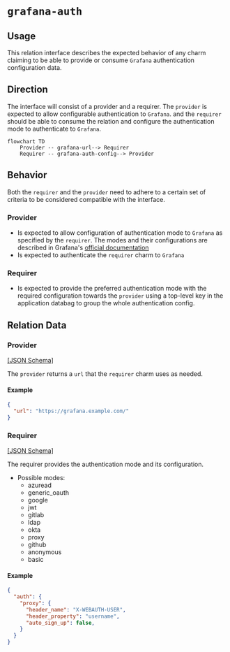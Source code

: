 # `grafana-auth`

## Usage

This relation interface describes the expected behavior of any charm claiming to be able to provide or consume `Grafana` authentication configuration data.

## Direction

The interface will consist of a provider and a requirer.
The `provider` is expected to allow configurable authentication to `Grafana`. and the `requirer` should be able to consume the relation and configure the authentication mode to authenticate to `Grafana`.

```mermaid
flowchart TD
    Provider -- grafana-url--> Requirer
    Requirer -- grafana-auth-config--> Provider
```

## Behavior

Both the `requirer` and the `provider` need to adhere to a certain set of criteria to be considered compatible with the interface.

### Provider

- Is expected to allow configuration of authentication mode to `Grafana` as specified by the `requirer`. The modes and their configurations are described in Grafana's [official documentation](https://grafana.com/docs/grafana/latest/setup-grafana/configure-security/configure-authentication/)
- Is expected to authenticate the `requirer` charm to `Grafana`

### Requirer

- Is expected to provide the preferred authentication mode with the required configuration towards the `provider` using a top-level key in the application databag to group the whole authentication config.

## Relation Data

### Provider

[\[JSON Schema\]](./schemas/provider.json)

The `provider` returns a `url` that the `requirer` charm uses as needed.

#### Example

```json
{
  "url": "https://grafana.example.com/"
}
```

### Requirer

[\[JSON Schema\]](./schemas/requirer.json)

The requirer provides the authentication mode and its configuration.
- Possible modes: 
  - azuread
  - generic_oauth
  - google
  - jwt
  - gitlab
  - ldap
  - okta
  - proxy
  - github
  - anonymous
  - basic

#### Example

```json
{
  "auth": {
    "proxy": {
      "header_name": "X-WEBAUTH-USER",
      "header_property": "username",
      "auto_sign_up": false,
    }
  }
}
```